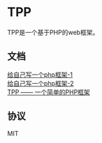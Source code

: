 # TPP
TPP是一个基于PHP的web框架。

## 文档
[给自己写一个php框架-1](https://www.letiantian.xyz/p/101388.html)  
[给自己写一个php框架-2](https://www.letiantian.xyz/p/101389.html)  
[TPP —— 一个简单的PHP框架](https://www.letiantian.xyz/p/101390.html)  


## 协议
MIT
